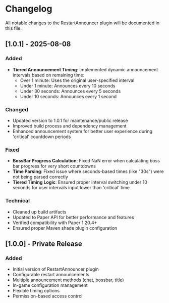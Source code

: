 # Changelog

All notable changes to the RestartAnnouncer plugin will be documented in this file.

## [1.0.1] - 2025-08-08

### Added
- **Tiered Announcement Timing**: Implemented dynamic announcement intervals based on remaining time:
  - Over 1 minute: Uses the original user-specified interval
  - Under 1 minute: Announces every 10 seconds
  - Under 30 seconds: Announces every 5 seconds  
  - Under 10 seconds: Announces every 1 second

### Changed
- Updated version to 1.0.1 for maintenance/public release
- Improved build process and dependency management
- Enhanced announcement system for better user experience during 'critical' countdown periods

### Fixed
- **BossBar Progress Calculation**: Fixed NaN error when calculating boss bar progress for very short countdowns
- **Time Parsing**: Fixed issue where seconds-based times (like "30s") were not being parsed correctly
- **Tiered Timing Logic**: Ensured proper interval switching under 10 seconds for user intervals input lower than 'critical' time

### Technical
- Cleaned up build artifacts
- Updated to Paper API for better performance and features
- Verified compatibility with Paper 1.20.4+
- Ensured proper Maven shade plugin configuration

## [1.0.0] - Private Release

### Added
- Initial version of RestartAnnouncer plugin
- Configurable restart announcements
- Multiple announcement methods (chat, bossbar, title)
- In-game configuration management
- Flexible timing options
- Permission-based access control 
